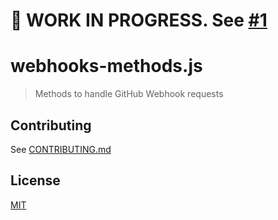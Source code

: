 # 🚧 WORK IN PROGRESS. See [#1](https://github.com/octokit/webhooks-methods.js/pull/1)

# webhooks-methods.js

> Methods to handle GitHub Webhook requests

## Contributing

See [CONTRIBUTING.md](CONTRIBUTING.md)

## License

[MIT](LICENSE)
